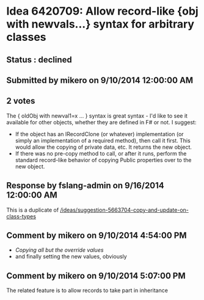 # Idea 6420709: Allow record-like {obj with newvals...} syntax for arbitrary classes #

## Status : declined

## Submitted by mikero on 9/10/2014 12:00:00 AM

## 2 votes

The { oldObj with newval1=x ... } syntax is great syntax - I'd like to see it available for other objects, whether they are defined in F# or not.
I suggest:
- If the object has an IRecordClone (or whatever) implementation (or simply an implementation of a required method), then call it first. This would allow the copying of private data, etc. It returns the new object.
- If there was no pre-copy method to call, or after it runs, perform the standard record-like behavior of copying Public properties over to the new object.

## Response by fslang-admin on 9/16/2014 12:00:00 AM

This is a duplicate of [/ideas/suggestion-5663704-copy-and-update-on-class-types](/ideas/suggestion-5663704-copy-and-update-on-class-types.md)


## Comment by mikero on 9/10/2014 4:54:00 PM

- *Copying all but the override values*
- and finally setting the new values, obviously

## Comment by mikero on 9/10/2014 5:07:00 PM

The related feature is to allow records to take part in inheritance
